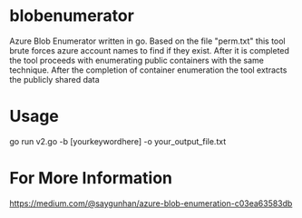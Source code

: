 # blobenumerator
Azure Blob Enumerator written in go. Based on the file "perm.txt" this tool brute forces azure account names to find if they exist. After it is completed the tool proceeds with enumerating public containers with the same technique. After the completion of container enumeration the tool extracts the publicly shared data
# Usage
go run v2.go -b [yourkeywordhere] -o your_output_file.txt
# For More Information
https://medium.com/@saygunhan/azure-blob-enumeration-c03ea63583db

